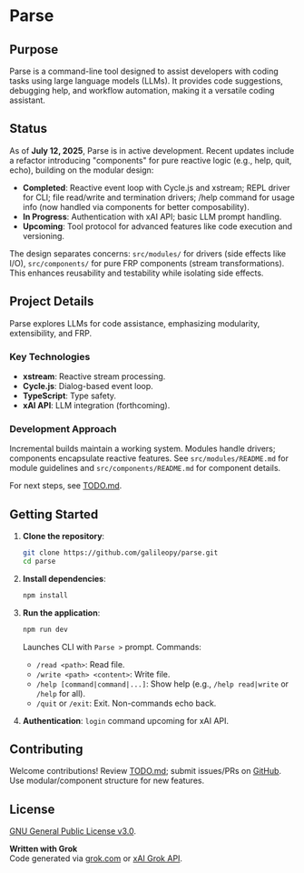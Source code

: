 # Parse

## Purpose
Parse is a command-line tool designed to assist developers with coding tasks using large language models (LLMs). It provides code suggestions, debugging help, and workflow automation, making it a versatile coding assistant.

## Status
As of **July 12, 2025**, Parse is in active development. Recent updates include a refactor introducing "components" for pure reactive logic (e.g., help, quit, echo), building on the modular design:
- **Completed**: Reactive event loop with Cycle.js and xstream; REPL driver for CLI; file read/write and termination drivers; /help command for usage info (now handled via components for better composability).
- **In Progress**: Authentication with xAI API; basic LLM prompt handling.
- **Upcoming**: Tool protocol for advanced features like code execution and versioning.

The design separates concerns: `src/modules/` for drivers (side effects like I/O), `src/components/` for pure FRP components (stream transformations). This enhances reusability and testability while isolating side effects.

## Project Details
Parse explores LLMs for code assistance, emphasizing modularity, extensibility, and FRP.

### Key Technologies
- **xstream**: Reactive stream processing.
- **Cycle.js**: Dialog-based event loop.
- **TypeScript**: Type safety.
- **xAI API**: LLM integration (forthcoming).

### Development Approach
Incremental builds maintain a working system. Modules handle drivers; components encapsulate reactive features. See `src/modules/README.md` for module guidelines and `src/components/README.md` for component details.

For next steps, see [TODO.md](TODO.md).

## Getting Started

1. **Clone the repository**:
   ```bash
   git clone https://github.com/galileopy/parse.git
   cd parse
   ```

2. **Install dependencies**:
   ```bash
   npm install
   ```

3. **Run the application**:
   ```bash
   npm run dev
   ```
   Launches CLI with `Parse >` prompt. Commands:
   - `/read <path>`: Read file.
   - `/write <path> <content>`: Write file.
   - `/help [command|command|...]`: Show help (e.g., `/help read|write` or `/help` for all).
   - `/quit` or `/exit`: Exit.
   Non-commands echo back.

4. **Authentication**:
   `login` command upcoming for xAI API.

## Contributing
Welcome contributions! Review [TODO.md](TODO.md); submit issues/PRs on [GitHub](https://github.com/galileopy/parse). Use modular/component structure for new features.

## License
[GNU General Public License v3.0](LICENSE).

**Written with Grok**  
Code generated via [grok.com](https://grok.com) or [xAI Grok API](https://x.ai/api).
